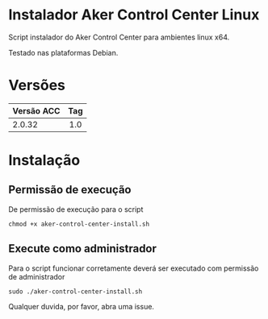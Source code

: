 # Instalador Aker Control Center Linux
Script instalador do Aker Control Center para ambientes linux x64. 

Testado nas plataformas Debian. 

# Versões
| Versão ACC    | Tag           |
| ------------- |:-------------:|
| 2.0.32        | 1.0           |


# Instalação
## Permissão de execução
De permissão de execução para o script

```
chmod +x aker-control-center-install.sh
```

## Execute como administrador
Para o script funcionar corretamente deverá ser executado com permissão de administrador

```
sudo ./aker-control-center-install.sh
```


Qualquer duvida, por favor, abra uma issue.
